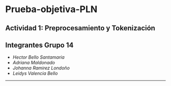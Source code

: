 # Prueba-objetiva-PLN
## Actividad 1: Preprocesamiento y Tokenización

## Integrantes Grupo 14
* *Hector Bello Santamaria*
* *Adriana Maldonado*
* *Johanna Ramirez Londoño*
* *Leidys Valencia Bello*

---
